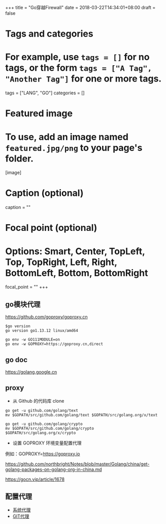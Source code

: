 +++
title = "Go穿越Firewall"
date = 2018-03-22T14:34:01+08:00
draft = false

# Tags and categories
# For example, use `tags = []` for no tags, or the form `tags = ["A Tag", "Another Tag"]` for one or more tags.
tags = ["LANG", "GO"]
categories = []

# Featured image
# To use, add an image named `featured.jpg/png` to your page's folder. 
[image]
  # Caption (optional)
  caption = ""

  # Focal point (optional)
  # Options: Smart, Center, TopLeft, Top, TopRight, Left, Right, BottomLeft, Bottom, BottomRight
  focal_point = ""
+++


## go模块代理

https://github.com/goproxy/goproxy.cn


```
$go version
go version go1.13.12 linux/amd64
```

```
go env -w GO111MODULE=on
go env -w GOPROXY=https://goproxy.cn,direct
```


## go doc

https://golang.google.cn

## proxy

- 从 Github 的代码库 clone

```
go get -u github.com/golang/text
mv $GOPATH/src/github.com/golang/text $GOPATH/src/golang.org/x/text

go get -u github.com/golang/crypto
mv $GOPATH/src/github.com/golang/crypto $GOPATH/src/golang.org/x/crypto
```

- 设置 GOPROXY 环境变量配置代理

例如：GOPROXY=https://goproxy.io



https://github.com/northbright/Notes/blob/master/Golang/china/get-golang-packages-on-golang-org-in-china.md

https://gocn.vip/article/1678

## 配置代理

- [系统代理](/post/go-vscode#proxy)
- [GIT代理](/post/go-vscode#proxy)

